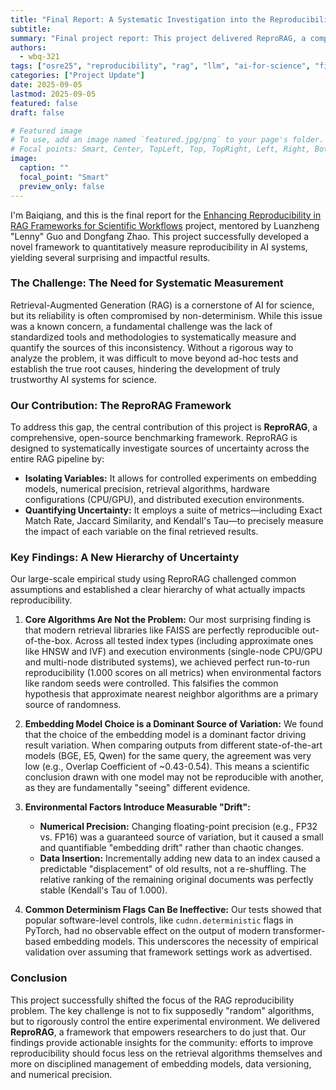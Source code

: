 ```yaml
---
title: "Final Report: A Systematic Investigation into the Reproducibility of RAG Systems"
subtitle:
summary: "Final project report: This project delivered ReproRAG, a comprehensive framework to benchmark reproducibility in Retrieval-Augmented Generation systems. Our large-scale empirical study reveals that core retrieval algorithms like FAISS are perfectly deterministic under controlled conditions, falsifying a common assumption. We identified the true, dominant sources of uncertainty as the choice of embedding model and dynamic data changes, establishing a clear hierarchy of reproducibility challenges."
authors:
  - wbq-321
tags: ["osre25", "reproducibility", "rag", "llm", "ai-for-science", "final-report"]
categories: ["Project Update"]
date: 2025-09-05
lastmod: 2025-09-05
featured: false
draft: false

# Featured image
# To use, add an image named `featured.jpg/png` to your page's folder.
# Focal points: Smart, Center, TopLeft, Top, TopRight, Left, Right, BottomLeft, Bottom, BottomRight.
image:
  caption: ""
  focal_point: "Smart"
  preview_only: false
---
```


I'm Baiqiang, and this is the final report for the [Enhancing Reproducibility in RAG Frameworks for Scientific Workflows](https://ucsc-ospo.github.io/project/osre25/pnnl/llm_rag_reproducibility/) project, mentored by Luanzheng "Lenny" Guo and Dongfang Zhao. This project successfully developed a novel framework to quantitatively measure reproducibility in AI systems, yielding several surprising and impactful results.

### The Challenge: The Need for Systematic Measurement

Retrieval-Augmented Generation (RAG) is a cornerstone of AI for science, but its reliability is often compromised by non-determinism. While this issue was a known concern, a fundamental challenge was the lack of standardized tools and methodologies to systematically measure and quantify the sources of this inconsistency. Without a rigorous way to analyze the problem, it was difficult to move beyond ad-hoc tests and establish the true root causes, hindering the development of truly trustworthy AI systems for science.

### Our Contribution: The ReproRAG Framework

To address this gap, the central contribution of this project is **ReproRAG**, a comprehensive, open-source benchmarking framework. ReproRAG is designed to systematically investigate sources of uncertainty across the entire RAG pipeline by:
*   **Isolating Variables:** It allows for controlled experiments on embedding models, numerical precision, retrieval algorithms, hardware configurations (CPU/GPU), and distributed execution environments.
*   **Quantifying Uncertainty:** It employs a suite of metrics—including Exact Match Rate, Jaccard Similarity, and Kendall's Tau—to precisely measure the impact of each variable on the final retrieved results.

### Key Findings: A New Hierarchy of Uncertainty

Our large-scale empirical study using ReproRAG challenged common assumptions and established a clear hierarchy of what actually impacts reproducibility.

1.  **Core Algorithms Are Not the Problem:** Our most surprising finding is that modern retrieval libraries like FAISS are perfectly reproducible out-of-the-box. Across all tested index types (including approximate ones like HNSW and IVF) and execution environments (single-node CPU/GPU and multi-node distributed systems), we achieved perfect run-to-run reproducibility (1.000 scores on all metrics) when environmental factors like random seeds were controlled. This falsifies the common hypothesis that approximate nearest neighbor algorithms are a primary source of randomness.

2.  **Embedding Model Choice is a Dominant Source of Variation:** We found that the choice of the embedding model is a dominant factor driving result variation. When comparing outputs from different state-of-the-art models (BGE, E5, Qwen) for the same query, the agreement was very low (e.g., Overlap Coefficient of ~0.43-0.54). This means a scientific conclusion drawn with one model may not be reproducible with another, as they are fundamentally "seeing" different evidence.

3.  **Environmental Factors Introduce Measurable "Drift":**
    *   **Numerical Precision:** Changing floating-point precision (e.g., FP32 vs. FP16) was a guaranteed source of variation, but it caused a small and quantifiable "embedding drift" rather than chaotic changes.
    *   **Data Insertion:** Incrementally adding new data to an index caused a predictable "displacement" of old results, not a re-shuffling. The relative ranking of the remaining original documents was perfectly stable (Kendall's Tau of 1.000).

4.  **Common Determinism Flags Can Be Ineffective:** Our tests showed that popular software-level controls, like `cudnn.deterministic` flags in PyTorch, had no observable effect on the output of modern transformer-based embedding models. This underscores the necessity of empirical validation over assuming that framework settings work as advertised.

### Conclusion

This project successfully shifted the focus of the RAG reproducibility problem. The key challenge is not to fix supposedly "random" algorithms, but to rigorously control the entire experimental environment. We delivered **ReproRAG**, a framework that empowers researchers to do just that. Our findings provide actionable insights for the community: efforts to improve reproducibility should focus less on the retrieval algorithms themselves and more on disciplined management of embedding models, data versioning, and numerical precision.